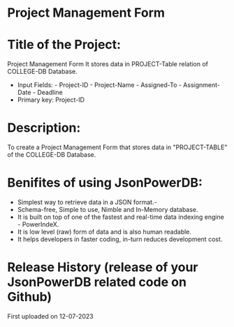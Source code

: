 # Project Management Form

# Title of the Project:

Project Management Form
It stores data in PROJECT-Table relation of COLLEGE-DB Database.

- Input Fields: 
              - Project-ID
              - Project-Name
              - Assigned-To 
              - Assignment-Date
              - Deadline 
- Primary key: Project-ID

# Description:

To create a Project Management Form that stores data in "PROJECT-TABLE" of the COLLEGE-DB Database.

# Benifites of using JsonPowerDB:

- Simplest way to retrieve data in a JSON format.-
- Schema-free, Simple to use, Nimble and In-Memory database.
- It is built on top of one of the fastest and real-time data indexing engine - PowerIndeX.
- It is low level (raw) form of data and is also human readable.
- It helps developers in faster coding, in-turn reduces development cost.

# Release History (release of your JsonPowerDB related code on Github)

First uploaded on 12-07-2023
